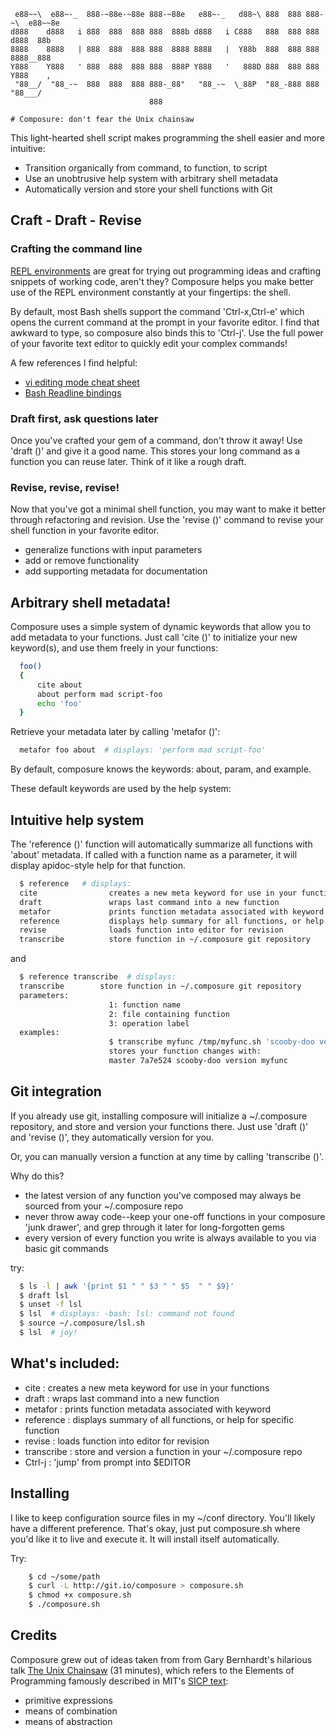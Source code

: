     e88~~\  e88~-_  888-~88e-~88e 888-~88e   e88~-_   d88~\ 888  888 888-~\  e88~~8e
    d888    d888   i 888  888  888 888  888b d888   i C888   888  888 888    d888  88b
    8888    8888   | 888  888  888 888  8888 8888   |  Y88b  888  888 888    8888__888
    Y888    Y888   ' 888  888  888 888  888P Y888   '   888D 888  888 888    Y888    ,
     "88__/  "88_-~  888  888  888 888-_88"   "88_-~  \_88P  "88_-888 888     "88___/
                                   888

    # Composure: don't fear the Unix chainsaw

This light-hearted shell script makes programming the shell easier and
more intuitive:

* Transition organically from command, to function, to script
* Use an unobtrusive help system with arbitrary shell metadata
* Automatically version and store your shell functions with Git

## Craft - Draft - Revise

### Crafting the command line

[REPL environments](http://repl.it) are great for trying out programming ideas
and crafting snippets of working code, aren't they? Composure helps you make
better use of the REPL environment constantly at your fingertips: the shell.

By default, most Bash shells support the command 'Ctrl-x,Ctrl-e' which opens
the current command at the prompt in your favorite editor. I find that awkward
to type, so composure also binds this to 'Ctrl-j'. Use the full power of your
favorite text editor to quickly edit your complex commands!

A few references I find helpful:

 * [vi editing mode cheat sheet](http://www.catonmat.net/download/bash-vi-editing-mode-cheat-sheet.txt)
 * [Bash Readline bindings](http://www.delorie.com/gnu/docs/bash/bashref_103.html)

### Draft first, ask questions later

Once you've crafted your gem of a command, don't throw it away! Use 'draft ()'
and give it a good name. This stores your long command as a function you can
reuse later. Think of it like a rough draft.

### Revise, revise, revise!

Now that you've got a minimal shell function, you may want to make it better
through refactoring and revision. Use the 'revise ()' command to revise your
shell function in your favorite editor.

 * generalize functions with input parameters
 * add or remove functionality
 * add supporting metadata for documentation

## Arbitrary shell metadata!

Composure uses a simple system of dynamic keywords that allow you to add
metadata to your functions. Just call 'cite ()' to initialize your new
keyword(s), and use them freely in your functions:

```bash
  foo()
  {
      cite about
      about perform mad script-foo
      echo 'foo'
  }
```

Retrieve your metadata later by calling 'metafor ()':

```bash
  metafor foo about  # displays: 'perform mad script-foo'
```

By default, composure knows the keywords: about, param, and example.

These default keywords are used by the help system:

## Intuitive help system

The 'reference ()' function will automatically summarize all functions with
'about' metadata. If called with a function name as a parameter, it will
display apidoc-style help for that function.

```bash
  $ reference   # displays:
  cite                creates a new meta keyword for use in your functions
  draft               wraps last command into a new function
  metafor             prints function metadata associated with keyword
  reference           displays help summary for all functions, or help for specific function
  revise              loads function into editor for revision
  transcribe          store function in ~/.composure git repository
```

and

```bash
  $ reference transcribe  # displays:
  transcribe        store function in ~/.composure git repository
  parameters:
                      1: function name
                      2: file containing function
                      3: operation label
  examples:
                      $ transcribe myfunc /tmp/myfunc.sh 'scooby-doo version'
                      stores your function changes with:
                      master 7a7e524 scooby-doo version myfunc
```

## Git integration

If you already use git, installing composure will initialize a ~/.composure
repository, and store and version your functions there. Just use 'draft ()' and
'revise ()', they automatically version for you.

Or, you can manually version a function at any time by calling 'transcribe ()'.

Why do this?

 * the latest version of any function you've composed may always be sourced from
   your ~/.composure repo
 * never throw away code--keep your one-off functions in your composure 'junk
   drawer', and grep through it later for long-forgotten gems
 * every version of every function you write is always
   available to you via basic git commands

try:

```bash
  $ ls -l | awk '{print $1 " " $3 " " $5  " " $9}'
  $ draft lsl
  $ unset -f lsl
  $ lsl  # displays: -bash: lsl: command not found
  $ source ~/.composure/lsl.sh
  $ lsl  # joy!
```

## What's included:

 * cite           : creates a new meta keyword for use in your functions
 * draft          : wraps last command into a new function
 * metafor        : prints function metadata associated with keyword
 * reference      : displays summary of all functions, or help for specific function
 * revise         : loads function into editor for revision
 * transcribe     : store and version a function in your ~/.composure repo
 * Ctrl-j         : 'jump' from prompt into $EDITOR

## Installing

I like to keep configuration source files in my ~/conf directory. You'll likely
have a different preference. That's okay, just put composure.sh where you'd
like it to live and execute it. It will install itself automatically.

Try:

```bash
    $ cd ~/some/path
    $ curl -L http://git.io/composure > composure.sh
    $ chmod +x composure.sh
    $ ./composure.sh
```

## Credits

Composure grew out of ideas taken from from Gary Bernhardt's hilarious talk [The Unix
Chainsaw](http://www.confreaks.com/videos/615-cascadiaruby2011-the-unix-chainsaw) (31 minutes),
which refers to the Elements of Programming famously described in MIT's [SICP
text](http://mitpress.mit.edu/sicp/full-text/book/book.html):

 * primitive expressions
 * means of combination
 * means of abstraction
